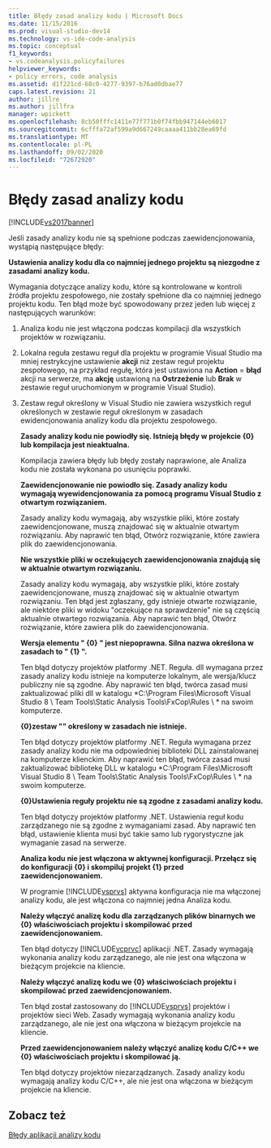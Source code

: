 ```yaml
---
title: Błędy zasad analizy kodu | Microsoft Docs
ms.date: 11/15/2016
ms.prod: visual-studio-dev14
ms.technology: vs-ide-code-analysis
ms.topic: conceptual
f1_keywords:
- vs.codeanalysis.policyfailures
helpviewer_keywords:
- policy errors, code analysis
ms.assetid: d1f221cd-68c0-4277-9397-b76ad0dbae77
caps.latest.revision: 21
author: jillre
ms.author: jillfra
manager: wpickett
ms.openlocfilehash: 8cb50fffc1411e77f771b0f74fbb947144eb6017
ms.sourcegitcommit: 6cfffa72af599a9d667249caaaa411bb28ea69fd
ms.translationtype: MT
ms.contentlocale: pl-PL
ms.lasthandoff: 09/02/2020
ms.locfileid: "72672920"
---
```

# <a name="code-analysis-policy-errors"></a>Błędy zasad analizy kodu
[!INCLUDE[vs2017banner](../includes/vs2017banner.md)]

Jeśli zasady analizy kodu nie są spełnione podczas zaewidencjonowania, wystąpią następujące błędy:

 **Ustawienia analizy kodu dla co najmniej jednego projektu są niezgodne z zasadami analizy kodu.**

 Wymagania dotyczące analizy kodu, które są kontrolowane w kontroli źródła projektu zespołowego, nie zostały spełnione dla co najmniej jednego projektu kodu. Ten błąd może być spowodowany przez jeden lub więcej z następujących warunków:

1. Analiza kodu nie jest włączona podczas kompilacji dla wszystkich projektów w rozwiązaniu.

2. Lokalna reguła zestawu reguł dla projektu w programie Visual Studio ma mniej restrykcyjne ustawienie **akcji** niż zestaw reguł projektu zespołowego, na przykład regułę, która jest ustawiona na **Action** = **błąd** akcji na serwerze, ma **akcję** ustawioną na **Ostrzeżenie** lub **Brak** w zestawie reguł uruchomionym w programie Visual Studio).

3. Zestaw reguł określony w Visual Studio nie zawiera wszystkich reguł określonych w zestawie reguł określonym w zasadach ewidencjonowania analizy kodu dla projektu zespołowego.

   **Zasady analizy kodu nie powiodły się. Istnieją błędy w projekcie {0} lub kompilacja jest nieaktualna.**

   Kompilacja zawiera błędy lub błędy zostały naprawione, ale Analiza kodu nie została wykonana po usunięciu poprawki.

   **Zaewidencjonowanie nie powiodło się. Zasady analizy kodu wymagają wyewidencjonowania za pomocą programu Visual Studio z otwartym rozwiązaniem.**

   Zasady analizy kodu wymagają, aby wszystkie pliki, które zostały zaewidencjonowane, muszą znajdować się w aktualnie otwartym rozwiązaniu. Aby naprawić ten błąd, Otwórz rozwiązanie, które zawiera plik do zaewidencjonowania.

   **Nie wszystkie pliki w oczekujących zaewidencjonowania znajdują się w aktualnie otwartym rozwiązaniu.**

   Zasady analizy kodu wymagają, aby wszystkie pliki, które zostały zaewidencjonowane, muszą znajdować się w aktualnie otwartym rozwiązaniu. Ten błąd jest zgłaszany, gdy istnieje otwarte rozwiązanie, ale niektóre pliki w widoku "oczekujące na sprawdzenie" nie są częścią aktualnie otwartego rozwiązania. Aby naprawić ten błąd, Otwórz rozwiązanie, które zawiera plik do zaewidencjonowania.

   **Wersja elementu " {0} " jest niepoprawna. Silna nazwa określona w zasadach to " {1} ".**

   Ten błąd dotyczy projektów platformy .NET. Reguła. dll wymagana przez zasady analizy kodu istnieje na komputerze lokalnym, ale wersja/klucz publiczny nie są zgodne. Aby naprawić ten błąd, twórca zasad musi zaktualizować pliki dll w katalogu *C:\Program Files\Microsoft Visual Studio 8 \ Team Tools\Static Analysis Tools\FxCop\Rules \\ * na swoim komputerze.

   **{0}zestaw "" określony w zasadach nie istnieje.**

   Ten błąd dotyczy projektów platformy .NET. Reguła wymagana przez zasady analizy kodu nie ma odpowiedniej biblioteki DLL zainstalowanej na komputerze klienckim. Aby naprawić ten błąd, twórca zasad musi zaktualizować bibliotekę DLL w katalogu *C:\Program Files\Microsoft Visual Studio 8 \ Team Tools\Static Analysis Tools\FxCop\Rules \\ * na swoim komputerze.

   **{0}Ustawienia reguły projektu nie są zgodne z zasadami analizy kodu.**

   Ten błąd dotyczy projektów platformy .NET. Ustawienia reguł kodu zarządzanego nie są zgodne z wymaganiami zasad. Aby naprawić ten błąd, ustawienie klienta musi być takie samo lub rygorystyczne jak wymaganie zasad na serwerze.

   **Analiza kodu nie jest włączona w aktywnej konfiguracji. Przełącz się do konfiguracji {0} i skompiluj projekt {1} przed zaewidencjonowaniem.**

   W programie [!INCLUDE[vsprvs](../includes/vsprvs-md.md)] aktywna konfiguracja nie ma włączonej analizy kodu, ale jest włączona co najmniej jedna Analiza kodu.

   **Należy włączyć analizę kodu dla zarządzanych plików binarnych we {0} właściwościach projektu i skompilować przed zaewidencjonowaniem.**

   Ten błąd dotyczy [!INCLUDE[vcprvc](../includes/vcprvc-md.md)] aplikacji .NET. Zasady wymagają wykonania analizy kodu zarządzanego, ale nie jest ona włączona w bieżącym projekcie na kliencie.

   **Należy włączyć analizę kodu we {0} właściwościach projektu i skompilować przed zaewidencjonowaniem.**

   Ten błąd został zastosowany do [!INCLUDE[vsprvs](../includes/vsprvs-md.md)] projektów i projektów sieci Web. Zasady wymagają wykonania analizy kodu zarządzanego, ale nie jest ona włączona w bieżącym projekcie na kliencie.

   **Przed zaewidencjonowaniem należy włączyć analizę kodu C/C++ we {0} właściwościach projektu i skompilować ją.**

   Ten błąd dotyczy projektów niezarządzanych. Zasady analizy kodu wymagają analizy kodu C/C++, ale nie jest ona włączona w bieżącym projekcie na kliencie.

## <a name="see-also"></a>Zobacz też
 [Błędy aplikacji analizy kodu](../code-quality/code-analysis-application-errors.md)
